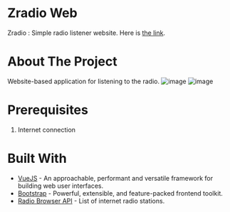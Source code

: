 # Zradio Web
Zradio : Simple radio listener website. Here is [the link](https://mziyadam.github.io/zradio-web/).

# About The Project
Website-based application for listening to the radio.
![image](https://user-images.githubusercontent.com/64635497/182888718-f8d704c3-4efd-42d2-8708-129a426392b2.png)
![image](https://user-images.githubusercontent.com/64635497/182888895-ba938cb7-af14-43b4-96af-6ecb7601412f.png)

# Prerequisites
1. Internet connection
  
# Built With
- [VueJS](https://vuejs.org/) - An approachable, performant and versatile framework for building web user interfaces.
- [Bootstrap](https://getbootstrap.com/) - Powerful, extensible, and feature-packed frontend toolkit.
- [Radio Browser API](https://api.radio-browser.info/) - List of internet radio stations.
